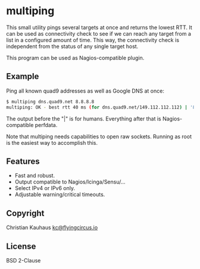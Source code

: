 # multiping

This small utility pings several targets at once and returns the lowest RTT.
It can be used as connectivity check to see if we can reach any target from a
list in a configured amount of time. This way, the connectivity check is
independent from the status of any single target host.

This program can be used as Nagios-compatible plugin.


## Example

Ping all known quad9 addresses as well as Google DNS at once:

```sh
$ multiping dns.quad9.net 8.8.8.8
multiping: OK - best rtt 40 ms (for dns.quad9.net/149.112.112.112) | '8.8.8.8'=0.0475s;0.05;0.5;0 '2620:fe::fe'=0.0421s;0.05;0.5;0 '149.112.112.112'=0.0398s;0.05;0.5;0 '9.9.9.9'=0.0411s;0.05;0.5;0
```

The output before the "|" is for humans. Everything after that is
Nagios-compatible perfdata.

Note that multiping needs capabilities to open raw sockets. Running as root is
the easiest way to accomplish this.


## Features

- Fast and robust.
- Output compatible to Nagios/Icinga/Sensu/...
- Select IPv4 or IPv6 only.
- Adjustable warning/critical timeouts.


## Copyright

Christian Kauhaus <kc@flyingcircus.io>


## License

BSD 2-Clause
